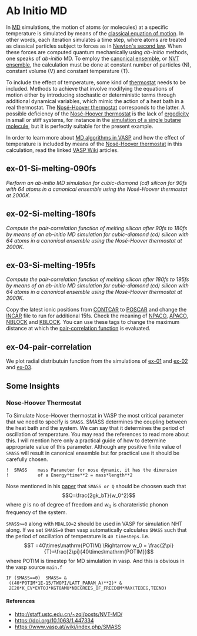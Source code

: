 # **Ab Initio MD**

In [MD](https://en.wikipedia.org/wiki/Molecular_dynamics) simulations, the motion of atoms (or molecules) at a specific temperature is simulated by means of the [classical equation of motion](https://en.wikipedia.org/wiki/Lagrangian_mechanics). In other words, each iteration simulates a time step, where atoms are treated as classical particles subject to forces as in [Newton's second law](https://en.wikipedia.org/wiki/Newton%27s_laws_of_motion). When these forces are computed quantum mechanically using *ab-initio* methods, one speaks of *ab-initio* MD. To employ the [canonical ensemble](https://en.wikipedia.org/wiki/Canonical_ensemble), or [NVT ensemble](https://en.wikipedia.org/wiki/Canonical_ensemble), the calculation must be done at constant number of particles (N), constant volume (V) and constant temperature (T).

To include the effect of temperature, some kind of [thermostat](https://www.vasp.at/wiki/index.php/Category:Thermostats) needs to be included. Methods to achieve that involve modifying the equations of motion either by introducing stochastic or deterministic terms through additional dynamical variables, which mimic the action of a heat bath in a real thermostat. The [Nosé-Hoover thermostat](https://www.vasp.at/wiki/index.php/Nose-Hoover_thermostat) corresponds to the latter. A possible deficiency of the [Nosé-Hoover thermostat](https://www.vasp.at/wiki/index.php/Nose-Hoover_thermostat) is the lack of [ergodicity](https://en.wikipedia.org/wiki/Ergodicity) in small or stiff systems, for instance in the [simulation of a single butane molecule](https://doi.org/10.1021/jp013689i), but it is perfectly suitable for the present example. 

In order to learn more about [MD algorithms in VASP](https://www.vasp.at/wiki/index.php/MDALGO) and how the effect of temperature is included by means of the [Nosé-Hoover thermostat](https://www.vasp.at/wiki/index.php/Nose-Hoover_thermostat) in this calculation, read the linked [VASP Wiki](https://www.vasp.at/wiki/index.php) articles.

## **ex-01-Si-melting-090fs**

*Perform an ab-initio MD simulation for cubic-diamond (cd) silicon for 90fs with 64 atoms in a canonical ensemble using the Nosé-Hoover thermostat at 2000K.*

## **ex-02-Si-melting-180fs**

*Compute the pair-correlation function of melting silicon after 90fs to 180fs by means of an ab-initio MD simulation for cubic-diamond (cd) silicon with 64 atoms in a canonical ensemble using the Nosé-Hoover thermostat at 2000K.*

## **ex-03-Si-melting-195fs**

*Compute the pair-correlation function of melting silicon after 180fs to 195fs by means of an ab-initio MD simulation for cubic-diamond (cd) silicon with 64 atoms in a canonical ensemble using the Nosé-Hoover thermostat at 2000K.*

Copy the latest ionic positions from [CONTCAR](https://www.vasp.at/wiki/index.php/CONTCAR) to [POSCAR](https://www.vasp.at/wiki/index.php/POSCAR) and change the [INCAR](https://www.vasp.at/wiki/index.php/INCAR) file to run for additional 15fs. Check the meaning of [NPACO](https://www.vasp.at/wiki/index.php/NPACO), [APACO](https://www.vasp.at/wiki/index.php/APACO), [NBLOCK](https://www.vasp.at/wiki/index.php/NBLOCK) and [KBLOCK](https://www.vasp.at/wiki/index.php/KBLOCK). You can use these tags to change the maximum distance at which the [pair-correlation function](https://en.wikipedia.org/wiki/Radial_distribution_function) is evaluated.

## **ex-04-pair-correlation**

We plot radial distributuin function from the simulations of [ex-01](./ex-01-Si-melting-090fs/) and [ex-02](./ex-02-Si-melting-180fs/) and [ex-03](./ex-02-Si-melting-195fs/). 


## Some Insights

### Nose-Hoover Thermostat

To Simulate Nose-Hoover thermostat in VASP the most critical parameter that we need to specify is `SMASS`. 
SMASS determines the coupling between the heat bath and the system. We can say that it determines the
period of oscillation of temperature. You may read the references to read more about this. I will mention 
here only a practical guide of how to determine appropriate value of this parameter. Although any positive 
finite value of `SMASS` will result in canonical ensemble but for practical use it should be carefully chosen.
```
!  SMASS    mass Parameter for nose dynamic, it has the dimension
!           of a Energy*time**2 = mass*length**2
```

Nose mentioned in his [paper](https://doi.org/10.1063/1.447334) that `SMASS or Q` should be choosen such that 
$$Q=\frac{2gk_bT}{w_0^2}$$
where $g$ is no of degree of freedom and $w_0$ is charateristic phonon frequency of the system.

`SMASS>=0` along with `MDALGO=2` should be used in VASP for simulation NHT along. If we set `SMASS=0` then vasp automatically calculates `SMASS` such that the period of oscillation of temperature is `40 timesteps`. i.e.
$$T =40\times\mathrm{POTIM} \Rightarrow w_0 = \frac{2\pi}{T}=\frac{2\pi}{40\times\mathrm{POTIM}}$$
where $\mathrm{POTIM}$ is timestep for MD simulation in vasp. And this is obvious in the vasp source `main.f` 

```FORTRAN
IF (SMASS==0)  SMASS= &
 ((40*POTIM*1E-15/TWOPI/LATT_PARAM_A)**2)* &
 2E20*K_EV*EVTOJ*KGTOAMU*NDEGREES_OF_FREEDOM*MAX(TEBEG,TEEND)
```

#### References
* http://staff.ustc.edu.cn/~zqj/posts/NVT-MD/
* https://doi.org/10.1063/1.447334
* https://www.vasp.at/wiki/index.php/SMASS
